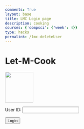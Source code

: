 ```yaml
---
comments: True
layout: base
title: LMC Login page
description: cooking
courses: {'compsci': {'week': 4}}
type: hacks
permalink: /lmc-deleteUser
---
```

<style>

</style>
<!-- 
A simple HTML login form with a Login action when button is pressed.  

The form triggers the login_user function defined in the JavaScript below when the Login button is pressed.
-->
<link rel="stylesheet" href="/lmc-frontend/LMC/JS/SCSS/lmcLogin.css">
<div id="titleContainer">
    <h1 id="title">Let-M-Cook</h1>
</div>

<div class="background">

</div>

<div class="container">
    <form id="username" action="javascript:login_user()">
        <p>
        <img src="/lmc-frontend/images/cookie.png" width="92px" height="100px">
        </p>
        <!-- <p>
        <label>
            Name:
            <input class="userInput" type="text" name="name" id="name" required>
        </label>
        </p> -->
        <p><label>
            User ID:
            <input class="userInput" type="text" name="uid" id="uid" required>
        </label></p>
        <!-- <p><label>
            Date of Birth:
            <input class="userInput" type="text" id="dob" required>
        </label></p> -->
        <p>
            <button onclick="login_user()">Login</button>
        </p>
    </form>
</div>


<!-- 
Below JavaScript code is designed to handle user authentication in a web application. It's written to work with a backend server that uses JWT (JSON Web Tokens) for authentication.

The script defines a function when the page loads. This function is triggered when the Login button in the HTML form above is pressed. 
 -->
<script type="module">
    // uri variable and options object are obtained from config.js
    import { uri, options } from '{{site.baseurl}}/assets/js/api/config.js';
    localStorage.setItem('userID',document.getElementById("uid").value);
    const url = uri + '/api/users';
    const body = {
            // name: document.getElementById("name").value,
            uid: "toby",
            password: "123toby"
            // dob: document.getElementById("dob").value
        };
    const authOptions = {
            ...options,// This will copy all properties from options
            method: 'DELETE', // Override the method property
            cache: 'no-cache', // Set the cache property
            body: JSON.stringify(body)
        };
    fetch(url, authOptions)

    function login_user(){
        // Set Authenticate endpoint
        const url = uri + '/api/users/';

        // Set the body of the request to include login data from the DOM
        const body = {
            // name: document.getElementById("name").value,
            uid: document.getElementById("uid").value,
            // dob: document.getElementById("dob").value
        };

        // Change options according to Authentication requirements
        const authOptions = {
            ...options, // This will copy all properties from options
            cache: 'no-cache',
            method: 'DELETE',
            mode: 'cors',
            headers: {
                'Content-Type': 'application/json',
                // 'Access-Control-Allow-Origin': '*'
            },
        };

        // Fetch JWT
        fetch(url, authOptions)
        .then(response => {
            // handle error response from Web API
            if (!response.ok) {
                const errorMsg = 'Login error: ' + response.status;
                console.log(errorMsg);
                return;
            }
            // Success!!!
            // Redirect to the database page
            window.location.href = "{{site.baseurl}}/lmc-login";
        })
        // catch fetch errors (ie ACCESS to server blocked)
        .catch(err => {
            console.error(err);
        });
    }

    // Attach login_user to the window object, allowing access to form action
    window.login_user = login_user;
</script>
